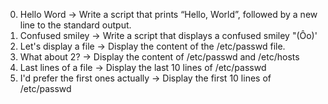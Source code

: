 0. Hello Word -> Write a script that prints “Hello, World”, followed by a new line to the standard output.
1. Confused smiley -> Write a script that displays a confused smiley "(Ôo)'
2. Let's display a file -> Display the content of the /etc/passwd file.
3. What about 2? -> Display the content of /etc/passwd and /etc/hosts
4. Last lines of a file -> Display the last 10 lines of /etc/passwd
5. I'd prefer the first ones actually -> Display the first 10 lines of /etc/passwd
